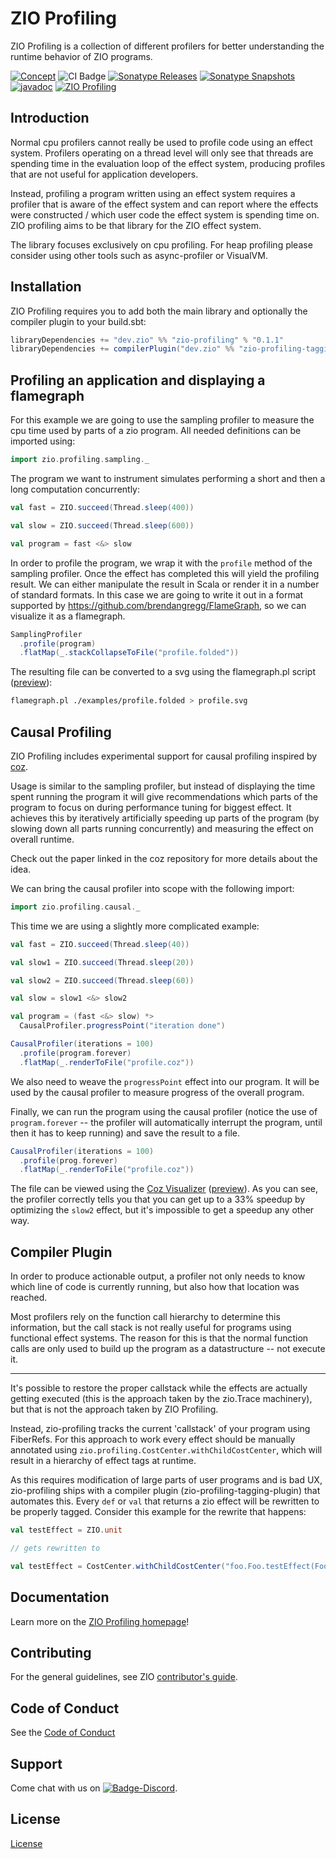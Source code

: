 [//]: # (This file was autogenerated using `zio-sbt-website` plugin via `sbt generateReadme` command.)
[//]: # (So please do not edit it manually. Instead, change "docs/index.md" file or sbt setting keys)
[//]: # (e.g. "readmeDocumentation" and "readmeSupport".)

# ZIO Profiling

ZIO Profiling is a collection of different profilers for better understanding the runtime behavior of ZIO programs.

[![Concept](https://img.shields.io/badge/Project%20Stage-Concept-orange.svg)](https://github.com/zio/zio/wiki/Project-Stages) ![CI Badge](https://github.com/zio/zio-profiling/workflows/CI/badge.svg) [![Sonatype Releases](https://img.shields.io/nexus/r/https/oss.sonatype.org/dev.zio/zio-profiling_2.13.svg?label=Sonatype%20Release)](https://oss.sonatype.org/content/repositories/releases/dev/zio/zio-profiling_2.13/) [![Sonatype Snapshots](https://img.shields.io/nexus/s/https/oss.sonatype.org/dev.zio/zio-profiling_2.13.svg?label=Sonatype%20Snapshot)](https://oss.sonatype.org/content/repositories/snapshots/dev/zio/zio-profiling_2.13/) [![javadoc](https://javadoc.io/badge2/dev.zio/zio-profiling-docs_2.13/javadoc.svg)](https://javadoc.io/doc/dev.zio/zio-profiling-docs_2.13) [![ZIO Profiling](https://img.shields.io/github/stars/zio/zio-profiling?style=social)](https://github.com/zio/zio-profiling)

## Introduction

Normal cpu profilers cannot really be used to profile code using an effect system. Profilers operating on a thread level will only see that threads are spending time in the evaluation loop of the effect system, producing profiles that are not useful for application developers.

Instead, profiling a program written using an effect system requires a profiler that is aware of the effect system and can report where the effects were constructed / which user code the effect system is spending time on. ZIO profiling aims to be that library for the ZIO effect system.

The library focuses exclusively on cpu profiling. For heap profiling please consider using other tools such as async-profiler or VisualVM.

## Installation

ZIO Profiling requires you to add both the main library and optionally the compiler plugin to your build.sbt:

```scala
libraryDependencies += "dev.zio" %% "zio-profiling" % "0.1.1"
libraryDependencies += compilerPlugin("dev.zio" %% "zio-profiling-tagging-plugin" % "0.1.1")
```

## Profiling an application and displaying a flamegraph

For this example we are going to use the sampling profiler to measure the cpu time used by parts of a zio program.
All needed definitions can be imported using:
```scala
import zio.profiling.sampling._
```

The program we want to instrument simulates performing a short and then a long computation concurrently:
```scala
val fast = ZIO.succeed(Thread.sleep(400))

val slow = ZIO.succeed(Thread.sleep(600))

val program = fast <&> slow
```

In order to profile the program, we wrap it with the `profile` method of the sampling profiler. Once the effect has completed
this will yield the profiling result. We can either manipulate the result in Scala or render it in a number of standard
formats. In this case we are going to write it out in a format supported by https://github.com/brendangregg/FlameGraph, so we
can visualize it as a flamegraph.
```scala
SamplingProfiler
  .profile(program)
  .flatMap(_.stackCollapseToFile("profile.folded"))
```

The resulting file can be converted to a svg using the flamegraph.pl script ([preview](img/example_sampling_profile.svg)):
```bash
flamegraph.pl ./examples/profile.folded > profile.svg
```

## Causal Profiling

ZIO Profiling includes experimental support for causal profiling inspired by [coz](https://github.com/plasma-umass/coz).

Usage is similar to the sampling profiler, but instead of displaying the time spent running the program it will give recommendations
which parts of the program to focus on during performance tuning for biggest effect. It achieves this by iteratively artificially speeding
up parts of the program (by slowing down all parts running concurrently) and measuring the effect on overall runtime.

Check out the paper linked in the coz repository for more details about the idea.

We can bring the causal profiler into scope with the following import:
```scala
import zio.profiling.causal._
```

This time we are using a slightly more complicated example:
```scala
val fast = ZIO.succeed(Thread.sleep(40))

val slow1 = ZIO.succeed(Thread.sleep(20))

val slow2 = ZIO.succeed(Thread.sleep(60))

val slow = slow1 <&> slow2

val program = (fast <&> slow) *>
  CausalProfiler.progressPoint("iteration done")

CausalProfiler(iterations = 100)
  .profile(program.forever)
  .flatMap(_.renderToFile("profile.coz"))
```

We also need to weave the `progressPoint` effect into our program. It will be used by the causal profiler to measure progress
of the overall program.

Finally, we can run the program using the causal profiler (notice the use of `program.forever` -- the profiler will automatically interrupt the program, until then it has to keep running)
and save the result to a file.

```scala
CausalProfiler(iterations = 100)
  .profile(prog.forever)
  .flatMap(_.renderToFile("profile.coz"))
```

The file can be viewed using the [Coz Visualizer](docs/https://plasma-umass.org/coz/) ([preview](img/example_causal_profile.png)).
As you can see, the profiler correctly tells you that you can get up to a 33% speedup by optimizing the `slow2` effect,
but it's impossible to get a speedup any other way.

## Compiler Plugin

In order to produce actionable output, a profiler not only needs to know which line of code is currently running, but also how that location was reached.

Most profilers rely on the function call hierarchy to determine this information, but the call stack is not really useful for programs using functional effect systems. The reason for this is that the normal function calls are only used to build up the program as a datastructure -- not execute it.

---

It's possible to restore the proper callstack while the effects are actually getting executed (this is the approach taken by the zio.Trace machinery), but that is not the approach taken by ZIO Profiling.

Instead, zio-profiling tracks the current 'callstack' of your program using FiberRefs. For this approach to work every effect should be manually annotated using `zio.profiling.CostCenter.withChildCostCenter`, which will result in a hierarchy of effect tags at runtime.

As this requires modification of large parts of user programs and is bad UX, zio-profiling ships with a compiler plugin (zio-profiling-tagging-plugin) that automates this. Every `def` or `val` that returns a zio effect will be rewritten to be properly tagged. Consider this example for the rewrite that happens:

```scala
val testEffect = ZIO.unit

// gets rewritten to

val testEffect = CostCenter.withChildCostCenter("foo.Foo.testEffect(Foo.scala:12)")(ZIO.unit)
```

## Documentation

Learn more on the [ZIO Profiling homepage](https://zio.dev/zio-profiling/)!

## Contributing

For the general guidelines, see ZIO [contributor's guide](https://zio.dev/about/contributing).

## Code of Conduct

See the [Code of Conduct](https://zio.dev/about/code-of-conduct)

## Support

Come chat with us on [![Badge-Discord]][Link-Discord].

[Badge-Discord]: https://img.shields.io/discord/629491597070827530?logo=discord "chat on discord"
[Link-Discord]: https://discord.gg/2ccFBr4 "Discord"

## License

[License](LICENSE)
